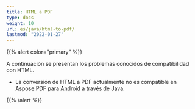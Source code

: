 ```yaml
---
title: HTML a PDF
type: docs
weight: 10
url: es/java/html-to-pdf/
lastmod: "2022-01-27"
---
```


{{% alert color="primary" %}}

A continuación se presentan los problemas conocidos de compatibilidad con HTML.

- La conversión de HTML a PDF actualmente no es compatible en Aspose.PDF para Android a través de Java.

{{% /alert %}}